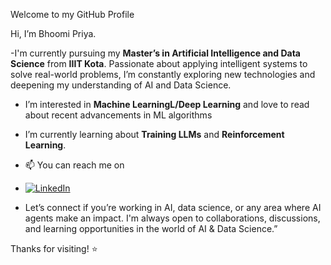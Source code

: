 Welcome to my GitHub Profile

Hi, I’m Bhoomi Priya.

-I'm currently pursuing my **Master’s in Artificial Intelligence and Data Science** from **IIIT Kota**. Passionate about applying intelligent systems to solve real-world problems, I’m constantly exploring new technologies and deepening my understanding of AI and Data Science.

-  I’m interested in **Machine LearningL/Deep Learning** and love to read about recent advancements in ML algorithms
-  I’m currently learning about **Training LLMs** and **Reinforcement Learning**.
- 📫 You can reach me on 
- [![LinkedIn](https://img.shields.io/badge/LinkedIn-blue?style=flat&logo=linkedin)]([https://www.linkedin.com/in/your-profile/](https://www.linkedin.com/in/bhoomi-priya/))
  
- Let’s connect if you’re working in AI, data science, or any area where AI agents make an impact.
I'm always open to collaborations, discussions, and learning opportunities in the world of AI & Data Science.”

Thanks for visiting! ⭐
<!---
BhoomiiPriya/BhoomiiPriya is a ✨ special ✨ repository because its `README.md` (this file) appears on your GitHub profile.
You can click the Preview link to take a look at your changes.
--->
